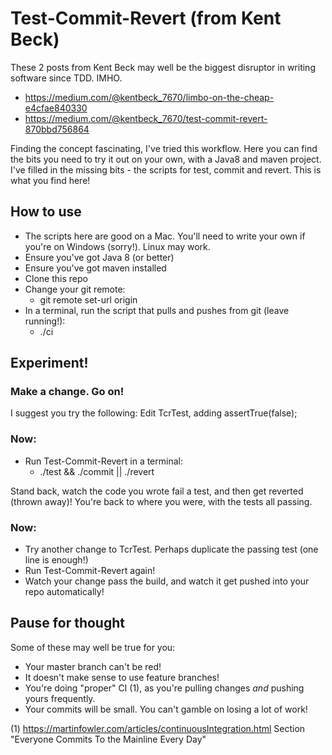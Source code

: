# Test-Commit-Revert (from Kent Beck)
These 2 posts from Kent Beck may well be the biggest disruptor in writing software since TDD. IMHO.
* https://medium.com/@kentbeck_7670/limbo-on-the-cheap-e4cfae840330
* https://medium.com/@kentbeck_7670/test-commit-revert-870bbd756864

Finding the concept fascinating, I've tried this workflow. Here you can find the bits you need to try it out on your own, with a Java8 and maven project.
I've filled in the missing bits - the scripts for test, commit and revert. This is what you find here! 

## How to use
  * The scripts here are good on a Mac. You'll need to write your own if you're on Windows (sorry!). Linux may work.
  * Ensure you've got Java 8 (or better)
  * Ensure you've got maven installed
  * Clone this repo
  * Change your git remote:
      * git remote set-url origin <Your Git Repo URL> 
  * In a terminal, run the script that pulls and pushes from git (leave running!):
      * ./ci 
  
## Experiment!
### Make a change. Go on!
  I suggest you try the following:
  Edit TcrTest, adding
  assertTrue(false);
  
### Now:
  * Run Test-Commit-Revert in a terminal:
      * ./test && ./commit || ./revert
      
  Stand back, watch the code you wrote fail a test, and then get reverted (thrown away)! You're back to where you were, with the tests all passing.
  
### Now:
  * Try another change to TcrTest. Perhaps duplicate the passing test (one line is enough!)
  * Run Test-Commit-Revert again!
  * Watch your change pass the build, and watch it get pushed into your repo automatically!     
  
## Pause for thought
  Some of these may well be true for you:
  * Your master branch can't be red!
  * It doesn't make sense to use feature branches!
  * You're doing "proper" CI (1), as you're pulling changes *and* pushing yours frequently.
  * Your commits will be small. You can't gamble on losing a lot of work!
   
  
  
  (1) https://martinfowler.com/articles/continuousIntegration.html Section "Everyone Commits To the Mainline Every Day"